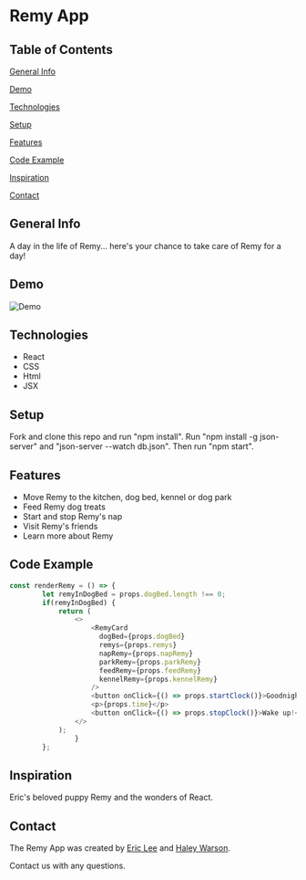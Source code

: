 # Remy App

## Table of Contents

[General Info](#general-info)

[Demo](#demo)

[Technologies](#technologies)

[Setup](#setup)

[Features](#features)

[Code Example](#code-example)

[Inspiration](#inspiration)

[Contact](#contact)

## General Info

A day in the life of Remy... here's your chance to take care of Remy for a day!

## Demo

![Demo](https://media.giphy.com/media/JlYP1t2QXFjAKbfHoB/giphy.gif)

## Technologies

- React
- CSS
- Html
- JSX

## Setup

Fork and clone this repo and run "npm install". Run "npm install -g json-server" and "json-server --watch db.json". Then run "npm start".

## Features

- Move Remy to the kitchen, dog bed, kennel or dog park
- Feed Remy dog treats
- Start and stop Remy's nap
- Visit Remy's friends
- Learn more about Remy

## Code Example

```js
const renderRemy = () => {
        let remyInDogBed = props.dogBed.length !== 0;
        if(remyInDogBed) {
            return (
                <>
                    <RemyCard
                      dogBed={props.dogBed}
                      remys={props.remys}
                      napRemy={props.napRemy}
                      parkRemy={props.parkRemy}
                      feedRemy={props.feedRemy}
                      kennelRemy={props.kennelRemy}
                    />
                    <button onClick={() => props.startClock()}>Goodnight!</button>
                    <p>{props.time}</p>
                    <button onClick={() => props.stopClock()}>Wake up!</button>
                </>
            );
                }
        };
```

## Inspiration

Eric's beloved puppy Remy and the wonders of React.

## Contact

The Remy App was created by [Eric Lee](https://www.linkedin.com/in/ericmlee05/) and [Haley Warson](https://www.linkedin.com/in/haleywarson/).

Contact us with any questions.
